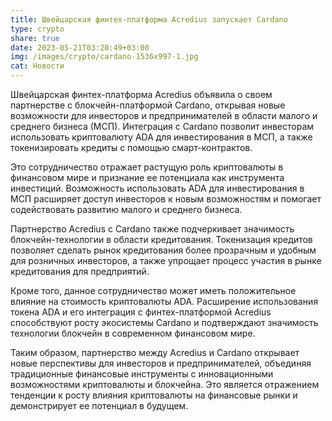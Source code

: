 ```yaml
---
title: Швейцарская финтех-платформа Acredius запускает Cardano
type: crypto
share: true
date: 2023-05-21T03:20:49+03:00
img: /images/crypto/cardano-1536x997-1.jpg
cat: Новости
---
```

Швейцарская финтех-платформа Acredius объявила о своем партнерстве с блокчейн-платформой Cardano, открывая новые возможности для инвесторов и предпринимателей в области малого и среднего бизнеса (МСП). Интеграция с Cardano позволит инвесторам использовать криптовалюту ADA для инвестирования в МСП, а также токенизировать кредиты с помощью смарт-контрактов.

Это сотрудничество отражает растущую роль криптовалюты в финансовом мире и признание ее потенциала как инструмента инвестиций. Возможность использовать ADA для инвестирования в МСП расширяет доступ инвесторов к новым возможностям и помогает содействовать развитию малого и среднего бизнеса.

Партнерство Acredius с Cardano также подчеркивает значимость блокчейн-технологии в области кредитования. Токенизация кредитов позволяет сделать рынок кредитования более прозрачным и удобным для розничных инвесторов, а также упрощает процесс участия в рынке кредитования для предприятий.

Кроме того, данное сотрудничество может иметь положительное влияние на стоимость криптовалюты ADA. Расширение использования токена ADA и его интеграция с финтех-платформой Acredius способствуют росту экосистемы Cardano и подтверждают значимость технологии блокчейн в современном финансовом мире.

Таким образом, партнерство между Acredius и Cardano открывает новые перспективы для инвесторов и предпринимателей, объединяя традиционные финансовые инструменты с инновационными возможностями криптовалюты и блокчейна. Это является отражением тенденции к росту влияния криптовалюты на финансовые рынки и демонстрирует ее потенциал в будущем.